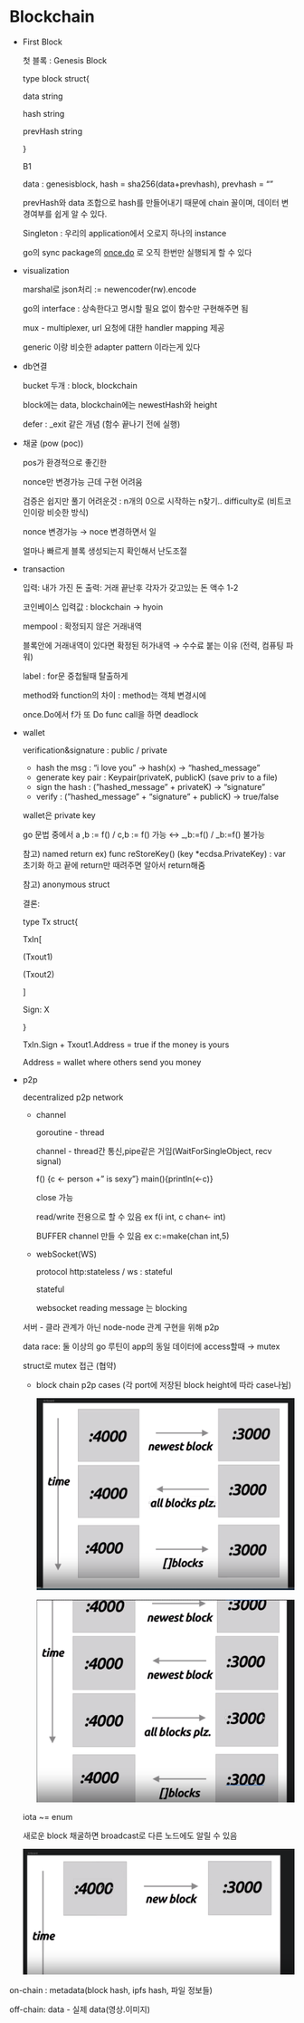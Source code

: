 ---
---

# Blockchain

- First Block
    
    첫 블록 : Genesis Block
    
    type block struct{
    
    data string
    
    hash string
    
    prevHash string
    
    }
    
    B1
    
    data : genesisblock, hash = sha256(data+prevhash), prevhash = “”
    
    prevHash와 data 조합으로 hash를 만들어내기 때문에 chain 꼴이며, 데이터 변경여부를 쉽게 알 수 있다.
    
    Singleton : 우리의 application에서 오로지 하나의 instance
    
    go의 sync package의 [once.do](http://once.do) 로 오직 한번만 실행되게 할 수 있다
    
- visualization
    
    marshal로 json처리 := newencoder(rw).encode
    
    go의 interface : 상속한다고 명시할 필요 없이 함수만 구현해주면 됨
    
    mux - multiplexer, url 요청에 대한 handler mapping 제공
    
    generic 이랑 비슷한 adapter pattern 이라는게 있다
    
- db연결
    
    bucket 두개 : block, blockchain
    
    block에는 data, blockchain에는 newestHash와 height
    
    defer : _exit 같은 개념 (함수 끝나기 전에 실행)
    
- 채굴 (pow (poc))
    
    pos가 환경적으로 좋긴한
    
    nonce만 변경가능 근데 구현 어려움
    
    검증은 쉽지만 풀기 어려운것 : n개의 0으로 시작하는 n찾기.. difficulty로 (비트코인이랑 비슷한 방식)
    
    nonce 변경가능 → noce 변경하면서 일
    
    얼마나 빠르게 블록 생성되는지 확인해서 난도조절
    
- transaction
    
    입력: 내가 가진 돈 출력: 거래 끝난후 각자가 갖고있는 돈 액수 1-2
    
    코인베이스 입력값 : blockchain → hyoin
    
    mempool : 확정되지 않은 거래내역
    
    블록안에 거래내역이 있다면 확정된 허가내역 → 수수료 붙는 이유 (전력, 컴퓨팅 파워)
    
    label : for문 중첩될때 탈출하게
    
    method와 function의 차이 : method는 객체 변경시에 
    
    once.Do에서 f가 또 Do func call을 하면 deadlock
    
- wallet
    
    verification&signature : public  / private
    
    - hash the msg : “i love you” → hash(x) → “hashed_message”
    - generate key pair : Keypair(privateK, publicK) (save priv to a file)
    - sign the hash : (”hashed_message”  + privateK) → “signature”
    - verify : (”hashed_message” + “signature” + publicK) → true/false
    
    wallet은 private key
    
    go 문법 중에서 a ,b := f() / c,b := f() 가능 ↔ _,b:=f() / _b:=f() 불가능
    
    참고) named return ex) func reStoreKey() (key *ecdsa.PrivateKey) : var 초기화 하고 끝에 return만 때려주면 알아서 return해줌
    
    참고) anonymous struct
    
    결론:
    
    type Tx struct{
    
    TxIn[
    
    (Txout1)
    
    (Txout2)
    
    ]
    
    Sign: X
    
    }
    
    TxIn.Sign + Txout1.Address = true if the money is yours
    
    Address = wallet where others send you money
    
- p2p
    
    decentralized p2p network
    
    - channel
        
        goroutine - thread
        
        channel - thread간 통신,pipe같은 거임(WaitForSingleObject, recv signal)
        
        f() {c ← person +” is sexy”} main(){println(←c)}
        
        close 가능
        
        read/write 전용으로 할 수 있음 ex f(i int, c chan← int)
        
        BUFFER channel 만들 수 있음 ex c:=make(chan int,5)
        
    - webSocket(WS)
        
        protocol http:stateless / ws : stateful
        
        stateful
        
        websocket reading message 는 blocking
        
    
    서버 - 클라 관계가 아닌 node-node 관계 구현을 위해 p2p
    
    data race: 둘 이상의 go 루틴이 app의 동일 데이터에 access할때 → mutex
    
    struct로 mutex 접근 (협약)
    
    - block chain p2p cases (각 port에 저장된 block height에 따라 case나뉨)
        
        ![Untitled](/assets/Blockchain/Untitled.png)
        
        ![Untitled](/assets/Blockchain/Untitled%201.png)
        
    
    iota ~= enum
    
    새로운 block 채굴하면 broadcast로 다른 노드에도 알릴 수 있음
    
    ![Untitled](/assets/Blockchain/Untitled%202.png)
    

on-chain : metadata(block hash, ipfs hash, 파일 정보들)

off-chain: data - 실제 data(영상.이미지)